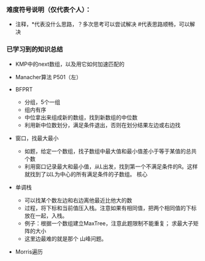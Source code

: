 ### 难度符号说明（仅代表个人）：

 - 注释，*代表没什么思路，？多次思考可以尝试解决 #代表思路顺畅，可以解决

### 已学习到的知识总结
- KMP中的next数组，以及用它如何加速匹配的
- Manacher算法 P501（左）
- BFPRT
  - 分组，5个一组
  - 组内有序
  - 中位拿出来组成新的数组，找到新数组的中位数
  - 利用新中位数划分，满足条件退出，否则在划分结果左边或右边找

- 窗口，找最大最小
  - 如题，给定一个数组，找子数组中最大值和最小值差小于等于某值的总共个数 	
  - 利用窗口记录最大和最小值，从L出发，找到第一个不满足条件的R。这样就找到了以L为中心的所有满足条件的子数组。  核心

- 单调栈
  -  可以找某个数左边和右边离他最近比他大的数
  -  过程，将下标和当前值压入栈。注意如果有相同值，把两个相同值的下标放在一起，入栈。
  -  例子：根据一个数组建立MaxTree，注意此题限制不能重复；   求最大子矩阵的大小
  -  这里边最难的就是那个  山峰问题。

- Morris遍历


